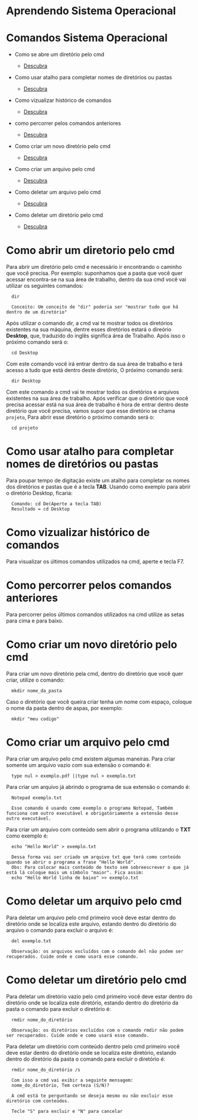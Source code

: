 <h1 align"center">Aprendendo Sistema Operacional</h1>

#     Comandos Sistema Operacional 
   * Como se abre um diretório pelo cmd <!--ts-->
      * [Descubra](#como-abrir-um-diretorio-pelo-cmd)
   
   * Como usar atalho para completar nomes de   diretórios ou pastas  <!--ts-->
      * [Descubra](#como-usar-atalho-para-completar-nomes-de-diretórios-ou-pastas)
   
   * Como vizualizar histórico de comandos <!--ts-->
      * [Descubra](#como-vizualizar-histórico-de-comandos)
   * como percorrer pelos comandos anteriores <!--ts-->
       * [Descubra](#como-percorrer-pelos-comandos-anteriores)
   
  
   * Como criar um novo diretório pelo cmd <!--ts-->
      * [Descubra](#como-criar-um-novo-diretório-pelo-cmd)
   * Como criar um arquivo pelo cmd <!--ts-->
      * [Descubra](#como-criar-um-arquivo-pelo-cmd)
   * Como deletar um arquivo pelo cmd  <!--ts-->
      * [Descubra](#como-deletar-um-arquivo-pelo-cmd)
   * Como deletar um diretório pelo cmd <!--ts-->
      * [Descubra](#como-deletar-um-diretório-pelo-cmd) 
  

# Como abrir um diretorio pelo cmd
 Para abrir um diretório pelo cmd e necessário ir encontrando o caminho que você precisa. Por exemplo: suponhamos que a pasta que você quer acessar encontra-se na sua área de trabalho, dentro da sua cmd você vai utilizar os seguintes comandos:

      dir

      Conceito: Um conceito de "dir" poderia ser "mostrar tudo que há dentro de um diretório"

 Após utilizar o comando dir, a cmd vai te mostrar todos os diretórios existentes na sua máquina, dentre esses diretórios estará o direório **Desktop**, que, traduzido do inglês significa área de Trabalho. Após isso o próximo comando será o:

      cd Desktop

Com este comando você irá entrar dentro da sua área de trabalho e terá acesso a tudo que está dentro deste diretório, O próximo comando será:

      dir Desktop


 Com este comando a cmd vai te mostrar todos os diretórios e arquivos existentes na sua área de trabalho. Após verificar que o diretório que você precisa acessar está na sua área de trabalho é hora de entrar dentro deste diretório que você precisa, vamos supor que esse diretório se chama ``projeto``, Para abrir esse diretório o próximo comando será o: 

      cd projeto

# Como usar atalho para completar nomes de diretórios ou pastas
Para poupar tempo de digitação existe um atalho para completar os nomes dos diretórios e pastas que é a tecla **TAB**. Usando como exemplo para abrir o diretório Desktop, ficaria: 

      Comando: cd De(Aperte a tecla TAB) 
      Resultado = cd Desktop

# Como vizualizar histórico de comandos
Para visualizar os últimos comandos utilizados na cmd, aperte e tecla F7.

# Como percorrer pelos comandos anteriores 
Para percorrer pelos últimos comandos utilizados na cmd utilize as setas para cima e para baixo.

# Como criar um novo diretório pelo cmd
Para criar um novo diretório pela cmd, dentro do diretório que você quer criar, utilize o comando: 
 
      mkdir nome_da_pasta

Caso o diretório que você queira criar tenha um nome com espaço, coloque o nome da pasta dentro de aspas, por exemplo: 

      mkdir "meu codigo"

# Como criar um arquivo pelo cmd
Para criar um arquivo pelo cmd existem algumas maneiras. Para criar somente um arquivo vazio com sua extensão o comando é: 

      type nul > exemplo.pdf ||type nul > exemplo.txt

Para criar um arquivo já abrindo o programa de sua extensão o comando é:

      Notepad exemplo.txt

      Esse comando é usando como exemplo o programa Notepad, Também funciona com outro executável e obrigatóriamente a extensão desse outro executável.

Para criar um arquivo com conteúdo sem abrir o programa utilizando o **TXT** como exemplo é: 

      echo "Hello World" > exemplo.txt

      Dessa forma vai ser criado um arquivo txt que terá como conteúdo quando se abrir o programa a frase "Hello World".
      Obs: Para colocar mais conteúdo de texto sem sobreescrever o que já está lá coloque mais um símbolo "maior". Fica assim: 
      echo "Hello World linha de baixo" >> exemplo.txt

# Como deletar um arquivo pelo cmd
Para deletar um arquivo pelo cmd primeiro você deve estar dentro do diretório onde se localiza este arquivo, estando dentro do diretório do arquivo o comando para excluir o arquivo é: 

      del exemplo.txt

      Observação: os arquivos excluídos com o comando del não podem ser recuperados. Cuide onde e como usará esse comando.

# Como deletar um diretório pelo cmd
Para deletar um diretório vazio pelo cmd primeiro você deve estar dentro do diretório onde se localiza este diretório, estando dentro do diretório da pasta o comando para excluir o diretório é: 

      rmdir nome_do_diretório

      Observação: os diretórios excluídos com o comando rmdir não podem ser recuperados. Cuide onde e como usará esse comando.

Para deletar um diretório com conteúdo dentro pelo cmd primeiro você deve estar dentro do diretório onde se localiza este diretório, estando dentro do diretório da pasta o comando para excluir o diretório é: 

      rmdir nome_do_diretório /s

      Com isso a cmd vai exibir a seguinte mensagem: 
      nome_do_diretório, Tem certeza (S/N)?

      A cmd está te perguntando se deseja mesmo ou não excluir esse diretório com conteúdos. 

      Tecle "S" para excluir e "N" para cancelar 










